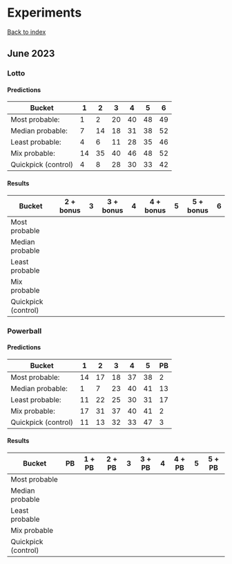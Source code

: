 # Experiments

[Back to index](../experiments.md)

## June 2023

### Lotto

#### Predictions

| Bucket              |  1 |  2 |  3 |  4 |  5 |  6 |
| ------------------- | -- | -- | -- | -- | -- | -- |
| Most probable:      |  1 |  2 | 20 | 40 | 48 | 49 |
| Median probable:    |  7 | 14 | 18 | 31 | 38 | 52 |
| Least probable:     |  4 |  6 | 11 | 28 | 35 | 46 |
| Mix probable:       | 14 | 35 | 40 | 46 | 48 | 52 |
| Quickpick (control) |  4 |  8 | 28 | 30 | 33 | 42 |

#### Results

| Bucket              | 2 + bonus | 3 | 3 + bonus | 4 | 4 + bonus | 5 | 5 + bonus | 6 |
| ------------------- | --------- | - | --------- | - | --------- | - | --------- | - |
| Most probable       |           |   |           |   |           |   |           |   |
| Median probable     |           |   |           |   |           |   |           |   |
| Least probable      |           |   |           |   |           |   |           |   |
| Mix probable        |           |   |           |   |           |   |           |   |
| Quickpick (control) |           |   |           |   |           |   |           |   |

### Powerball

#### Predictions

| Bucket              |  1 |  2 |  3 |  4 |  5 | PB |
| ------------------- | -- | -- | -- | -- | -- | -- |
| Most probable:      | 14 | 17 | 18 | 37 | 38 |  2 |
| Median probable:    |  1 |  7 | 23 | 40 | 41 | 13 |
| Least probable:     | 11 | 22 | 25 | 30 | 31 | 17 |
| Mix probable:       | 17 | 31 | 37 | 40 | 41 |  2 |
| Quickpick (control) | 11 | 13 | 32 | 33 | 47 |  3 |

#### Results

| Bucket              | PB | 1 + PB | 2 + PB | 3 | 3 + PB | 4 | 4 + PB | 5 | 5 + PB |
| ------------------- | -- | ------ | ------ | - | ------ | - | ------ | - | ------ |
| Most probable       |    |        |        |   |        |   |        |   |        |
| Median probable     |    |        |        |   |        |   |        |   |        |
| Least probable      |    |        |        |   |        |   |        |   |        |
| Mix probable        |    |        |        |   |        |   |        |   |        |
| Quickpick (control) |    |        |        |   |        |   |        |   |        |
